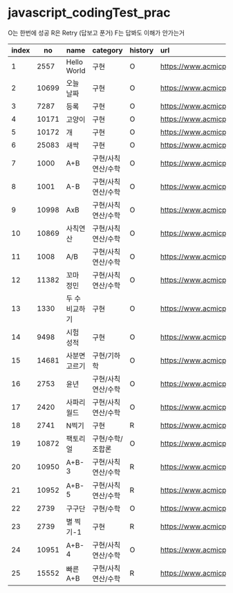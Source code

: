 # javascript_codingTest_prac

O는 한번에 성공
R은 Retry (답보고 푼거)
F는 답봐도 이해가 안가는거

| index | no    | name           | category           | history | url                                   | star |
| ----- | ----- | -------------- | ------------------ | :------ | :------------------------------------ | :--: |
| 1     | 2557  | Hello World    | 구현               | O       | https://www.acmicpc.net/problem/2557  |      |
| 2     | 10699 | 오늘 날짜      | 구현               | O       | https://www.acmicpc.net/problem/10699 |      |
| 3     | 7287  | 등록           | 구현               | O       | https://www.acmicpc.net/problem/7287  |      |
| 4     | 10171 | 고양이         | 구현               | O       | https://www.acmicpc.net/problem/10171 |      |
| 5     | 10172 | 개             | 구현               | O       | https://www.acmicpc.net/problem/10172 |      |
| 6     | 25083 | 새싹           | 구현               | O       | https://www.acmicpc.net/problem/25083 |      |
| 7     | 1000  | A+B            | 구현/사칙연산/수학 | O       | https://www.acmicpc.net/problem/1000  |      |
| 8     | 1001  | A-B            | 구현/사칙연산/수학 | O       | https://www.acmicpc.net/problem/1001  |      |
| 9     | 10998 | AxB            | 구현/사칙연산/수학 | O       | https://www.acmicpc.net/problem/10998 |      |
| 10    | 10869 | 사칙연산       | 구현/사칙연산/수학 | O       | https://www.acmicpc.net/problem/10869 |      |
| 11    | 1008  | A/B            | 구현/사칙연산/수학 | O       | https://www.acmicpc.net/problem/1008  |      |
| 12    | 11382 | 꼬마 정민      | 구현/사칙연산/수학 | O       | https://www.acmicpc.net/problem/11382 |      |
| 13    | 1330  | 두 수 비교하기 | 구현               | O       | https://www.acmicpc.net/problem/1330  |      |
| 14    | 9498  | 시험 성적      | 구현               | O       | https://www.acmicpc.net/problem/9498  |      |
| 15    | 14681 | 사분면 고르기  | 구현/기하학        | O       | https://www.acmicpc.net/problem/14681 |      |
| 16    | 2753  | 윤년           | 구현/사칙연산/수학 | O       | https://www.acmicpc.net/problem/2753  |      |
| 17    | 2420  | 사파리월드     | 구현/사칙연산/수학 | O       | https://www.acmicpc.net/problem/2420  |      |
| 18    | 2741  | N찍기          | 구현               | R       | https://www.acmicpc.net/problem/2741  |      |
| 19    | 10872 | 팩토리얼       | 구현/수학/조합론   | O       | https://www.acmicpc.net/problem/10872 |      |
| 20    | 10950 | A+B-3          | 구현/사칙연산/수학 | R       | https://www.acmicpc.net/problem/10950 |      |
| 21    | 10952 | A+B-5          | 구현/사칙연산/수학 | R       | https://www.acmicpc.net/problem/10952 |  💡  |
| 22    | 2739  | 구구단         | 구현/수학          | O       | https://www.acmicpc.net/problem/2739  |      |
| 23    | 2739  | 별 찍기-1      | 구현               | R       | https://www.acmicpc.net/problem/2738  |      |
| 24    | 10951 | A+B-4          | 구현/사칙연산/수학 | O       | https://www.acmicpc.net/problem/10951 |      |
| 25    | 15552 | 빠른 A+B       | 구현/사칙연산/수학 | R       | https://www.acmicpc.net/problem/15552 |  💡  |
